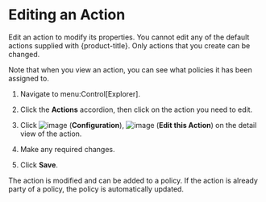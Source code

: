 # Editing an Action

Edit an action to modify its properties. You cannot edit any of the
default actions supplied with {product-title}. Only actions that you
create can be changed.

Note that when you view an action, you can see what policies it has been
assigned to.

1.  Navigate to menu:Control\[Explorer\].

2.  Click the **Actions** accordion, then click on the action you need
    to edit.

3.  Click ![image](../images/1847.png) (**Configuration**),
    ![image](../images/1851.png) (**Edit this Action**) on the detail
    view of the action.

4.  Make any required changes.

5.  Click **Save**.

The action is modified and can be added to a policy. If the action is
already party of a policy, the policy is automatically updated.

